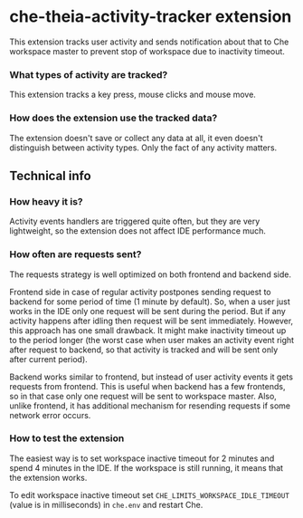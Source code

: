 # che-theia-activity-tracker extension

This extension tracks user activity and sends notification about that to Che workspace master to prevent stop of workspace due to inactivity timeout.

### What types of activity are tracked?

This extension tracks a key press, mouse clicks and mouse move.

### How does the extension use the tracked data?

The extension doesn't save or collect any data at all, it even doesn't distinguish between activity types. Only the fact of any activity matters.

## Technical info

### How heavy it is?

Activity events handlers are triggered quite often, but they are very lightweight, so the extension does not affect IDE performance much.

### How often are requests sent?

The requests strategy is well optimized on both frontend and backend side.

Frontend side in case of regular activity postpones sending request to backend for some period of time (1 minute by default).
So, when a user just works in the IDE only one request will be sent during the period.
But if any activity happens after idling then request will be sent immediately.
However, this approach has one small drawback. It might make inactivity timeout up to the period longer (the worst case when user makes an activity event right after request to backend, so that activity is tracked and will be sent only after current period).

Backend works similar to frontend, but instead of user activity events it gets requests from frontend. This is useful when backend has a few frontends, so in that case only one request will be sent to workspace master. Also, unlike frontend, it has additional mechanism for resending requests if some network error occurs.

### How to test the extension

The easiest way is to set workspace inactive timeout for 2 minutes and spend 4 minutes in the IDE. If the workspace is still running, it means that the extension works.

To edit workspace inactive timeout set `CHE_LIMITS_WORKSPACE_IDLE_TIMEOUT` (value is in milliseconds) in `che.env` and restart Che.
